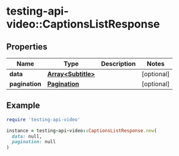 # testing-api-video::CaptionsListResponse

## Properties

| Name | Type | Description | Notes |
| ---- | ---- | ----------- | ----- |
| **data** | [**Array&lt;Subtitle&gt;**](Subtitle.md) |  | [optional] |
| **pagination** | [**Pagination**](Pagination.md) |  | [optional] |

## Example

```ruby
require 'testing-api-video'

instance = testing-api-video::CaptionsListResponse.new(
  data: null,
  pagination: null
)
```

